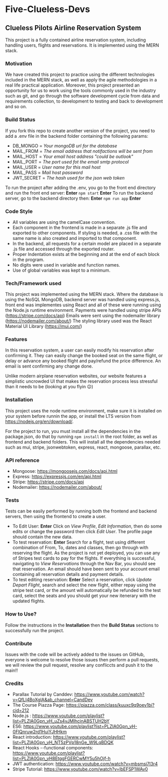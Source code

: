 # Five-Clueless-Devs

## Clueless Pilots Airline Reservation System
This project is a fully contained airline reservation system, including handling users, flights and reservations.
It is implemented using the MERN stack.

### Motivation
We have created this project to practice using the different technologies included in the MERN stack, as well as apply the agile methodologies in a real life practical application. Moreover, this project presented an opportunity for us to work using the tools commonly used in the industry such as git, and go through the software development cycle from data and requirements collection, to development to testing and back to development and so on.

### Build Status
If you fork this repo to create another version of the project, you need to add a .env file in the backend folder containing the following params:
 * DB_MONGO = _Your mongoDB url for the database_
 * MAIL_FROM = _The email address that notifactions will be sent from_
 * MAIL_HOST = _Your email host address "could be outlook"_
 * MAIL_PORT = _The port used fot the email smtp protocol_
 * MAIL_USER = _User name for this mail host_
 * MAIL_PASS = _Mail host password_
 * JWT_SECRET = _The hash used for the json web token_

To run the project after adding the .env, you go to the front end directory and run the front end server: **Enter**
    `npm start` **Enter**
To run the backend server, go to the backend directory then: **Enter**
    `npm run app` **Enter**

### Code Style
 * All variables are using the camelCase convention.
 * Each component in the frontend is made in a separate .js file and exported to other components. If styling is needed, a .css file   with the same name is also created and imported to that component.
 * In the backend, all requests for a certain model are placed in a separate .js file and accessed through the exported router.
 * Proper Indentation exists at the beginning and at the end of each block in the program.
 * No digits were used in variable and function names.
 * Use of global variables was kept to a minimum.

### Tech/Framework used
This project was implemented using the MERN stack. Where the database is using the NoSQL MongoDB, backend server was handled using express.js, front end was implementes using React and all of these were running using the Node.js runtime environment.
Payments were handled using stripe APIs (https://stripe.com/docs/api)
Emails were sent using the nodemailer library (https://nodemailer.com/about/)
The styling library used was the React Material UI Library (https://mui.com/)

### Features
In this reservation system, a user can easily modify his reservation after confirming it. They can easily change the booked seat on the same flight, or delay or advance any booked flight and pay/refund the price difference. An email is sent confirming any change done.

Unlike modern airplane reservation websites, our website features a simplistic uncrowded UI that makes the reservation process less stressful than it needs to be (looking at you flyin 😉)

### Installation
This project uses the node runtime environment, make sure it is installed on your system before runnin the app, or install the LTS version from https://nodejs.org/en/download/.

For the project to run, you must install all the dependencies in the package.json, do that by running
    `npm install`
in the root folder, as well as frontend and backend folders.
This will install all the dependencies needed such as mui, stripe, jsonwebtoken, express, react, mongoose, parallax, etc.

### API reference
* Mongoose: https://mongoosejs.com/docs/api.html
* Express: https://expressjs.com/en/api.html
* Stripe: https://stripe.com/docs/api
* Nodemailer: https://nodemailer.com/about/ 

### Tests
Tests can be easily performed by running both the frontend and backend servers, then using the frontend to create a user.
* To Edit User: **Enter**
    Click on *View Profile*, *Edit Information*, then do some edits or change the password then click *Edit User*. The profile page should contain the new data.
* To test reservation:  **Enter**
    Search for a flight, test using different combination of From, To, dates and classes, then go through with reserving the flight. As the project is not yet deployed, you can use any of Stripes test cards to pay for the flights. If everything is successful, navigating to *View Reservations* through the Nav Bar, you should see that reservation. An email should have been sent to your account email containing all reservation details and payment details.
* To test editing reservation: **Enter**
    Select a reservation, click *Update Depart Flight*, search and select the new flight, either repay using the stripe test card, or the amount will automatically be refunded to the test card, select the seats and you should get your new itenerary with the updated flights.

### How to Use?
Follow the instructions in the **Installation** then the **Build Status** sections to successfully run the project.

### Contribute
Issues with the code will be actively added to the issues on GitHub, everyone is welcome to resolve those issues then perform a pull requests, we will review the pull request, resolve any confliccts and push it to the main!!

### Credits
* Parallax Tutorial by Canddev: https://www.youtube.com/watch?v=QfLI4BoXglA&ab_channel=CandDev
* The Course Piazza Page: https://piazza.com/class/kuuxc9q9oev1bi?cid=212
* Node.js : https://www.youtube.com/playlist?list=PLZlA0Gpn_vH_uZs4vJMIhcinABSTUH2bY
* ES6: https://www.youtube.com/playlist?list=PLZlA0Gpn_vH-0FlQnruw2rd1HuiYJHHkm
* React introduction: https://www.youtube.com/playlist?list=PLZlA0Gpn_vH_NT5zPVp18nGe_W9LqBDQK
* React Hooks --functional components: https://www.youtube.com/playlist?list=PLZlA0Gpn_vH8EtggFGERCwMY5u5hOjf-h
* JWT authentication: https://www.youtube.com/watch?v=mbsmsi7l3r4 
* Stripe Tutorial: https://www.youtube.com/watch?v=lbEFSP1WAv0